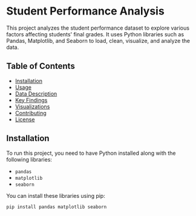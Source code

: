 # Student Performance Analysis

This project analyzes the student performance dataset to explore various factors affecting students' final grades. It uses Python libraries such as Pandas, Matplotlib, and Seaborn to load, clean, visualize, and analyze the data.

## Table of Contents

- [Installation](#installation)
- [Usage](#usage)
- [Data Description](#data-description)
- [Key Findings](#key-findings)
- [Visualizations](#visualizations)
- [Contributing](#contributing)
- [License](#license)

## Installation

To run this project, you need to have Python installed along with the following libraries:

- `pandas`
- `matplotlib`
- `seaborn`

You can install these libraries using pip:

```bash
pip install pandas matplotlib seaborn


